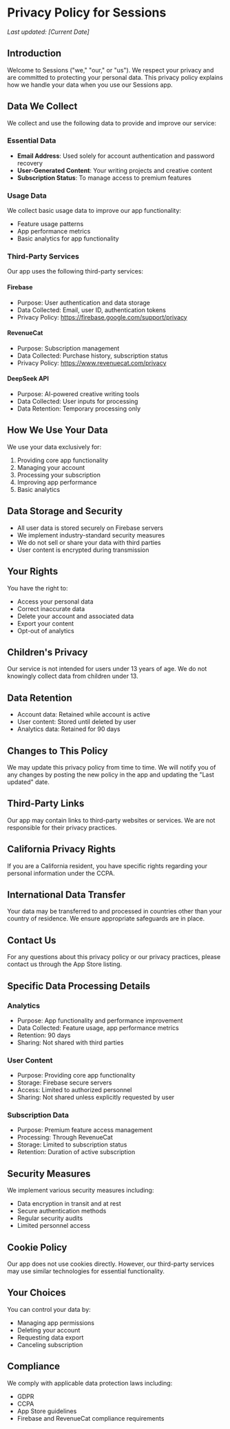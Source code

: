 # Privacy Policy for Sessions

*Last updated: [Current Date]*

## Introduction
Welcome to Sessions ("we," "our," or "us"). We respect your privacy and are committed to protecting your personal data. This privacy policy explains how we handle your data when you use our Sessions app.

## Data We Collect
We collect and use the following data to provide and improve our service:

### Essential Data
- **Email Address**: Used solely for account authentication and password recovery
- **User-Generated Content**: Your writing projects and creative content
- **Subscription Status**: To manage access to premium features

### Usage Data
We collect basic usage data to improve our app functionality:
- Feature usage patterns
- App performance metrics
- Basic analytics for app functionality

### Third-Party Services
Our app uses the following third-party services:

#### Firebase
- Purpose: User authentication and data storage
- Data Collected: Email, user ID, authentication tokens
- Privacy Policy: https://firebase.google.com/support/privacy 

#### RevenueCat
- Purpose: Subscription management
- Data Collected: Purchase history, subscription status
- Privacy Policy: https://www.revenuecat.com/privacy

#### DeepSeek API
- Purpose: AI-powered creative writing tools
- Data Collected: User inputs for processing
- Data Retention: Temporary processing only

## How We Use Your Data
We use your data exclusively for:
1. Providing core app functionality
2. Managing your account
3. Processing your subscription
4. Improving app performance
5. Basic analytics

## Data Storage and Security
- All user data is stored securely on Firebase servers
- We implement industry-standard security measures
- We do not sell or share your data with third parties
- User content is encrypted during transmission

## Your Rights
You have the right to:
- Access your personal data
- Correct inaccurate data
- Delete your account and associated data
- Export your content
- Opt-out of analytics

## Children's Privacy
Our service is not intended for users under 13 years of age. We do not knowingly collect data from children under 13.

## Data Retention
- Account data: Retained while account is active
- User content: Stored until deleted by user
- Analytics data: Retained for 90 days

## Changes to This Policy
We may update this privacy policy from time to time. We will notify you of any changes by posting the new policy in the app and updating the "Last updated" date.

## Third-Party Links
Our app may contain links to third-party websites or services. We are not responsible for their privacy practices.

## California Privacy Rights
If you are a California resident, you have specific rights regarding your personal information under the CCPA.

## International Data Transfer
Your data may be transferred to and processed in countries other than your country of residence. We ensure appropriate safeguards are in place.

## Contact Us
For any questions about this privacy policy or our privacy practices, please contact us through the App Store listing.

## Specific Data Processing Details

### Analytics
- Purpose: App functionality and performance improvement
- Data Collected: Feature usage, app performance metrics
- Retention: 90 days
- Sharing: Not shared with third parties

### User Content
- Purpose: Providing core app functionality
- Storage: Firebase secure servers
- Access: Limited to authorized personnel
- Sharing: Not shared unless explicitly requested by user

### Subscription Data
- Purpose: Premium feature access management
- Processing: Through RevenueCat
- Storage: Limited to subscription status
- Retention: Duration of active subscription

## Security Measures
We implement various security measures including:
- Data encryption in transit and at rest
- Secure authentication methods
- Regular security audits
- Limited personnel access

## Cookie Policy
Our app does not use cookies directly. However, our third-party services may use similar technologies for essential functionality.

## Your Choices
You can control your data by:
- Managing app permissions
- Deleting your account
- Requesting data export
- Canceling subscription

## Compliance
We comply with applicable data protection laws including:
- GDPR
- CCPA
- App Store guidelines
- Firebase and RevenueCat compliance requirements
